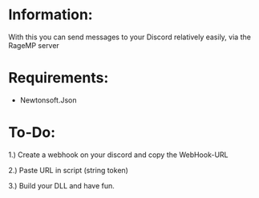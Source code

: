 # Information:
With this you can send messages to your Discord relatively easily, via the RageMP server

# Requirements:
- Newtonsoft.Json

# To-Do:
1.) Create a webhook on your discord and copy the WebHook-URL

2.) Paste URL in script (string token)

3.) Build your DLL and have fun.
